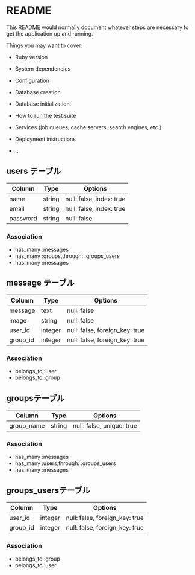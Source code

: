 # README

This README would normally document whatever steps are necessary to get the
application up and running.

Things you may want to cover:

* Ruby version

* System dependencies

* Configuration

* Database creation

* Database initialization

* How to run the test suite

* Services (job queues, cache servers, search engines, etc.)

* Deployment instructions

* ...


## users テーブル 
 
|Column|Type|Options| 
|------|----|-------| 
|name|string|null: false, index: true| 
|email|string|null: false, index: true| 
|password|string|null: false| 
 
### Association 
- has_many :messages 
- has_many :groups,through: :groups_users 
- has_many :messages 


## message テーブル 
 
|Column|Type|Options| 
|------|----|-------| 
|message|text|null: false| 
|image|string|null: false| 
|user_id|integer|null: false, foreign_key: true| 
|group_id|integer|null: false, foreign_key: true| 
  
### Association 
- belongs_to :user 
- belongs_to :group 


## groupsテーブル 
 
|Column|Type|Options| 
|------|----|-------| 
|group_name|string|null: false, unique: true| 
 
### Association 
- has_many :messages 
- has_many :users,through: :groups_users 
- has_many :messages 


## groups_usersテーブル 
 
|Column|Type|Options| 
|------|----|-------| 
|user_id|integer|null: false, foreign_key: true| 
|group_id|integer|null: false, foreign_key: true| 
 
### Association 
- belongs_to :group 
- belongs_to :user 
 